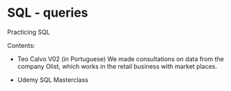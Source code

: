 # SQL - queries
Practicing SQL

Contents:

- Teo Calvo V02 (in Portuguese)
We made consultations on data from the company Olist, which works in the retail business with market places.

- Udemy SQL Masterclass
